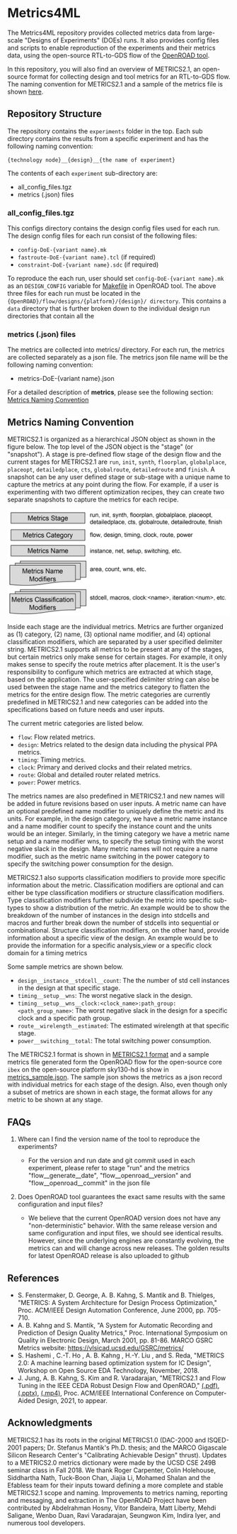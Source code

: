 # Metrics4ML

The Metrics4ML repository provides collected metrics data from large-scale "Designs of Experiments" (DOEs) runs.
It also provides config files and scripts to enable reproduction of the experiments and their metrics data, using the open-source RTL-to-GDS flow of the [OpenROAD tool](https://github.com/The-OpenROAD-Project).

In this repository, you will also find an overview of METRICS2.1, an open-source format for collecting design and tool metrics for an RTL-to-GDS flow.
The naming convention for METRICS2.1 and a sample of the metrics file is shown [here](https://github.com/ieee-ceda-datc/datc-rdf-Metrics4ML#metrics-naming-convention).


## Repository Structure

The repository contains the `experiments` folder in the top. Each sub directory contains the results from a specific experiment and has the following naming convention:

```
{technology node}__{design}__{the name of experiment}
```

The contents of each `experiment` sub-directory are:

- all_config_files.tgz
- metrics (.json) files

### all_config_files.tgz

This configs directory contains the design config files used for each run.
The design config files for each run consist of the following files:

- `config-DoE-{variant name}.mk`
- `fastroute-DoE-{variant name}.tcl` (if required)
- `constraint-DoE-{variant name}.sdc` (if required)

To reproduce the each run, user should set `config-DoE-{variant name}.mk` as an `DESIGN_CONFIG` variable for [Makefile](https://github.com/The-OpenROAD-Project/OpenROAD-flow-scripts/blob/master/flow/Makefile) in OpenROAD tool.
The above three files for each run must be located in the `{OpenROAD}/flow/designs/{platform}/{design}/ directory`.
This contains a `data` directory that is further broken down to the individual design run directories that contain all the


### metrics (.json) files

The metrics are collected into metrics/ directory. For each run, the metrics are collected separately as a json file.
The metrics json file name will be the following naming convention:
- metrics-DoE-{variant name}.json

For a detailed description of **metrics**, please see the following section: [Metrics Naming Convention](https://github.com/ieee-ceda-datc/datc-rdf-Metrics4ML#metrics-naming-convention)


## Metrics Naming Convention

METRICS2.1 is organized as a hierarchical JSON object as shown in the figure below.
The top level of the JSON object is the "stage" (or "snapshot").
A stage is pre-defined flow stage of the design flow and the current stages for METRICS2.1 are `run`, `init`, `synth`, `floorplan`, `globalplace`, `placeopt`, `detailedplace`, `cts`, `globalroute`, `detailedroute` and `finish`.
A snapshot can be any user defined stage or sub-stage with a unique name to capture the metrics at any point during the flow.
For example, if a user is experimenting with two different optimization recipes, they can create two separate snapshots to capture the metrics for each recipe.

![alt text](https://github.com/ieee-ceda-datc/datc-rdf-Metrics4ML/blob/main/images/Metrics2.1_org_v2.png?raw=true)

Inside each stage are the individual metrics.
Metrics are further organized as (1) category, (2) name, (3) optional name modifier, and (4) optional classification modifiers, which are separated by a user specified delimiter string.
METRICS2.1 supports all metrics to be present at any of the stages, but certain metrics only make sense for certain stages.
For example, it only makes sense to specify the route metrics after placement. 
It is the user's responsibility to configure which metrics are extracted at which stage, based on the application. 
The user-specified delimiter string can also be used between the stage name and the metrics category to flatten the metrics for the entire design flow. 
The metric categories are currently predefined in METRICS2.1 and new categories can be added into the specifications based on future needs and user inputs.

The current metric categories are listed below.

* `flow`:  Flow related metrics.
* `design`: Metrics related to the design data including the physical PPA metrics.
* `timing`: Timing metrics.
* `clock`: Primary and derived clocks and their related metrics.
* `route`: Global and detailed router related metrics.
* `power`: Power metrics.

The metrics names are also predefined in METRICS2.1 and new names will be added in future revisions based on user inputs.
A metric name can have an optional predefined name modifier to uniquely define the metric and its units.
For example, in the design category, we have a metric name instance and a name modifier count to specify the instance count and the units would be an integer.
Similarly, in the timing category we have a metric name setup and a name modifier wns, to specify the setup timing with the worst negative slack in the design.
Many metric names will not require a name modifier, such as the metric name switching in the power category to specify the switching power consumption for the design.

METRICS2.1 also supports classification modifiers to provide more specific information about the metric.
Classification modifiers are optional and can either be type classification modifiers or structure classification modifiers.
Type classification modifiers further subdivide the metric into specific sub-types to show a distribution of the metric.
An example would be to show the breakdown of the number of instances in the design into stdcells and macros and further break down the number of stdcells into sequential or combinational.
Structure classification modifiers,  on the other hand, provide information about a specific view of the design. An example would be to provide the information for a specific analysis_view or a specific clock domain for a timing
metrics

Some sample metrics are shown below.

* `design__instance__stdcell__count`:  The the number of std cell instances in the design at that specific stage.
* `timing__setup__wns`: The worst negative slack in the design.
* `timing__setup__wns__clock:<clock_name>:path_group:<path_group_name>`:  The worst negative slack in the design for a specific clock and a specific path group.
* `route__wirelength__estimated`:  The estimated wirelength at that specific stage.
* `power__switching__total`: The total switching power consumption.

The METRICS2.1 format is shown in [METRICS2.1 format](https://docs.google.com/spreadsheets/d/e/2PACX-1vQ1d21tUGgi0W_kE-RiDww1OPUmjsLbabulHcUq7mXdOAQcWFmoX34N8uVcMHkhCjUrm04Wj_bgBC-Z/pubhtml) and a sample metrics file generated form the OpenROAD flow for the open-source core `ibex` on the open-source platform sky130-hd is show in [metrics_sample.json](./metrics_sample.json).
The sample json shows the metrics as a json record with individual metrics for each stage of the design. Also, even though only a subset of metrics are shown in each stage, the format allows for any metric to be shown at any stage.


## FAQs

1. Where can I find the version name of the tool to reproduce the experiments?
    - For the version and run date and git commit used in each experiment, please refer to  stage "run" and the metrics "flow__generate__date", "flow__openroad__version" and "flow__openroad__commit" in the json file

2. Does OpenROAD tool guarantees the exact same results with the same configuration and input files?
    - We believe that the current OpenROAD version does not have any "non-deterministic" behavior. With the same release version and same configuration and input files, we should see identical results.  However, since the underlying engines are constantly evolving, the metrics can and will change across new releases. The golden results for latest OpenROAD release is also uploaded to github


## References

- S. Fenstermaker, D. George, A. B. Kahng, S. Mantik and B. Thielges, "METRICS: A System Architecture for Design Process Optimization," Proc. ACM/IEEE Design Automation Conference, June 2000, pp. 705-710.
- A. B. Kahng and S. Mantik, "A System for Automatic Recording and Prediction of Design Quality Metrics," Proc. International Symposium on Quality in Electronic Design, March 2001, pp. 81-86.
MARCO GSRC Metrics website: https://vlsicad.ucsd.edu/GSRC/metrics/
- S. Hashemi , C.-T. Ho , A. B. Kahng , H.-Y. Liu , and S. Reda,   "METRICS 2.0: A  machine learning based optimization system for IC Design", Workshop on Open Source EDA Technology, November, 2018.
- J. Jung, A. B. Kahng, S. Kim and R. Varadarajan, "METRICS2.1 and Flow Tuning in the IEEE CEDA Robust Design Flow and OpenROAD," [(.pdf)](https://vlsicad.ucsd.edu/Publications/Conferences/388/c388.pdf), [(.pptx)](https://vlsicad.ucsd.edu/Publications/Conferences/388/c388.pptx), [(.mp4)](https://vlsicad.ucsd.edu/Publications/Conferences/388/c388.mp4), Proc. ACM/IEEE International Conference on Computer-Aided Design, 2021, to appear.


## Acknowledgments

METRICS2.1 has its roots in the original METRICS1.0 (DAC-2000 and ISQED-2001 papers; Dr. Stefanus Mantik's Ph.D. thesis; and the MARCO Gigascale Silicon Research Center's "Calibrating Achievable Design" thrust).
Updates to a METRICS2.0 metrics dictionary were made by the UCSD CSE 249B seminar class in Fall 2018. We thank Roger Carpenter, Colin Holehouse, Siddhartha Nath, Tuck-Boon Chan, Jiajia Li, Mohamed Shalan and the Efabless team for their inputs toward defining a more complete and stable METRICS2.1 scope and naming.
Improvements to metrics naming, reporting and messaging, and extraction in The OpenROAD Project have been contributed by Abdelrahman Hosny, Vitor Bandeira, Matt Liberty, Mehdi Saligane, Wenbo Duan, Ravi Varadarajan, Seungwon Kim, Indira Iyer, and numerous tool developers.

